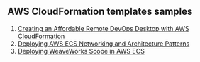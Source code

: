 ## AWS CloudFormation templates samples

1. [Creating an Affordable Remote DevOps Desktop with AWS CloudFormation](https://github.com/chilcano/affordable-remote-desktop/tree/master/resources/cloudformation)
2. [Deploying AWS ECS Networking and Architecture Patterns](ECS/README.md)
3. [Deploying WeaveWorks Scope in AWS ECS](WeaveWorks-Scope/README.md)

